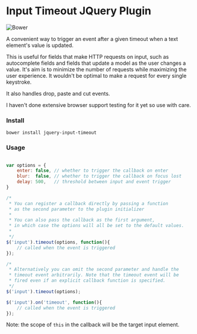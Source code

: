 # Input Timeout JQuery Plugin

![Bower](https://img.shields.io/bower/v/jquery-input-timeout.svg?style=flat-square)

A convenient way to trigger an event after a given timeout when a text element's value is updated. 

This is useful for fields that make HTTP requests on input, such as autocomplete fields and fields that
update a model as the user changes a value. It's aim is to minimize the number of requests while maximizing 
the user experience. It wouldn't be optimal to make a request for every single keystroke.

It also handles drop, paste and cut events.

I haven't done extensive browser support testing for it yet so use with care.

### Install ###
```
bower install jquery-input-timeout
```

### Usage


```js

var options = {
    enter: false, // whether to trigger the callback on enter
    blur:  false, // whether to trigger the callback on focus lost
    delay: 500,   // threshold between input and event trigger
}

/*
 * You can register a callback directly by passing a function
 * as the second parameter to the plugin initializer
 *
 * You can also pass the callback as the first argument,
 * in which case the options will all be set to the default values.
 *
 */
$('input').timeout(options, function(){
    // called when the event is triggered
});

/*
 * Alternatively you can omit the second parameter and handle the 
 * timeout event arbitrarily. Note that the timeout event will be 
 * fired even if an explicit callback function is specified.
 */
$('input').timeout(options);

$('input').on('timeout', function(){
    // called when the event is triggered
});
```

Note: the scope of `this` in the callback will be the target input element.
